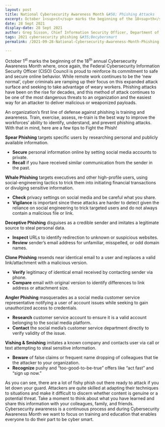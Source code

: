```yaml
---
layout: post 
title: National Cybersecurity Awareness Month &#58; Phishing Attacks 
excerpt: October 1<sup>st</sup> marks the beginning of the 18<sup>th</sup> annual Cybersecurity Awareness Month where, once again, the Federal Cybersecurity Information Security Officer (CISO) Council is proud to reinforce its commitment to safe and secure online behavior. While remote work continues to be the ‘new normal’, cyber criminals are ramping up their focus on this expanded attack surface and seeking to take advantage of weary workers. Phishing attacks have been on the rise for decades, and this method of attack continues to be one of the most dangerous threats to an organization and the easiest way for an attacker to deliver malicious or weaponized payloads. 
date: 28 Sept 2021
display-date: 28 Sept 2021
author: Greg Sisson, Chief Information Security Officer, Department of Energy
tags: 2021 cybersecurity phishing &#35;Becybersmart 
permalink: /2021-09-28-National-Cybersecurity-Awareness-Month-Phishing-Attacks/

---
```


October 1<sup>st</sup> marks the beginning of the 18<sup>th</sup> annual Cybersecurity Awareness Month where, once again, the Federal Cybersecurity Information Security Officer (CISO) Council is proud to reinforce its commitment to safe and secure online behavior. While remote work continues to be the ‘new normal’, cyber criminals are ramping up their focus on this expanded attack surface and seeking to take advantage of weary workers. Phishing attacks have been on the rise for decades, and this method of attack continues to be one of the most dangerous threats to an organization and the easiest way for an attacker to deliver malicious or weaponized payloads.

An organization’s first line of defense against phishing is training and awareness. Train, exercise, assess, re-train is the best way to improve the workforces’ ability to identify, understand, and prevent phishing attacks. With that in mind, here are a few tips to Fight the Phish!

**Spear Phishing** targets specific users by researching personal and publicly available information.   
* **Secure** personal information online by setting social media accounts to private.
* **Recall** if you have received similar communication from the sender in the past.

**Whale Phishing** targets executives and other high-profile users, using social-engineering tactics to trick them into initiating financial transactions or divulging sensitive information.  
* **Check** privacy settings on social media and be careful what you share.
* **Vigilance** is important since these attacks are harder to detect given the reliance on social engineering to trick targeted users and do not always contain a malicious file or link.

**Deceptive Phishing** disguises as a credible sender and imitates a legitimate source to steal personal data.  
* **Inspect** URLs to identify redirection to unknown or suspicious websites.
* **Review** sender’s email address for unfamiliar, misspelled, or odd domain names.

**Clone Phishing** resends near identical email to a user and replaces a valid link/attachment with a malicious version.
* **Verify** legitimacy of identical email received by contacting sender via phone.
* **Compare** email with original version to identify differences to link address or attachment size.

**Angler Phishing** masquerades as a social media customer service representative notifying a user of account issues while seeking to gain unauthorized access to credentials.  
* **Research** customer service account to ensure it is a valid account belonging to the social media platform.
* **Contact** the social media’s customer service department directly to verify validity of the issue.

**Vishing & Smishing** imitates a known company and contacts user via call or text attempting to steal sensitive information.
* **Beware** of false claims or frequent name dropping of colleagues that tie the attacker to your organization.
* **Recognize** pushy and “too-good-to-be-true” offers like “act fast” and “sign up now.”

As you can see, there are a lot of fishy phish out there ready to attack if you let down your guard. Attackers are quite skilled at adapting their techniques to situations and make it difficult to discern whether content is genuine or a potential threat. Take a moment to think about what you have learned and share this information with your colleagues, family, and friends. Cybersecurity awareness is a continuous process and during Cybersecurity Awareness Month we want to focus on training and education that enables everyone to do their part to be cyber smart.  


